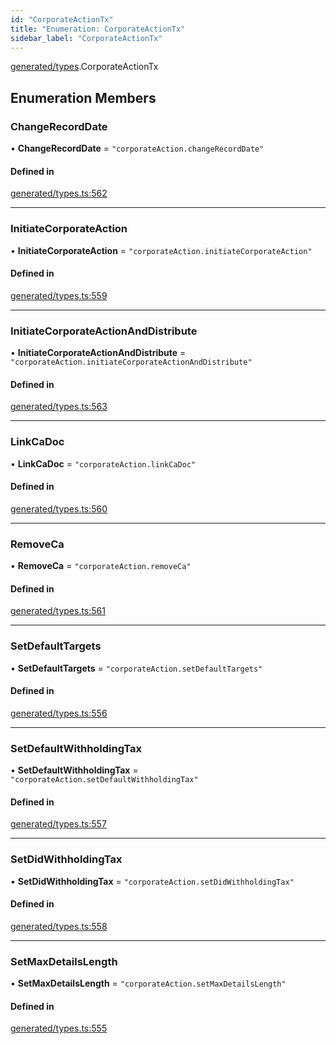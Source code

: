 ```yaml
---
id: "CorporateActionTx"
title: "Enumeration: CorporateActionTx"
sidebar_label: "CorporateActionTx"
---
```


[generated/types](../../../../modules/Generated/Types/Types.md).CorporateActionTx

## Enumeration Members

### ChangeRecordDate

• **ChangeRecordDate** = ``"corporateAction.changeRecordDate"``

#### Defined in

[generated/types.ts:562](https://github.com/PolymeshAssociation/polymesh-sdk/blob/91c2d2d8/src/generated/types.ts#L562)

___

### InitiateCorporateAction

• **InitiateCorporateAction** = ``"corporateAction.initiateCorporateAction"``

#### Defined in

[generated/types.ts:559](https://github.com/PolymeshAssociation/polymesh-sdk/blob/91c2d2d8/src/generated/types.ts#L559)

___

### InitiateCorporateActionAndDistribute

• **InitiateCorporateActionAndDistribute** = ``"corporateAction.initiateCorporateActionAndDistribute"``

#### Defined in

[generated/types.ts:563](https://github.com/PolymeshAssociation/polymesh-sdk/blob/91c2d2d8/src/generated/types.ts#L563)

___

### LinkCaDoc

• **LinkCaDoc** = ``"corporateAction.linkCaDoc"``

#### Defined in

[generated/types.ts:560](https://github.com/PolymeshAssociation/polymesh-sdk/blob/91c2d2d8/src/generated/types.ts#L560)

___

### RemoveCa

• **RemoveCa** = ``"corporateAction.removeCa"``

#### Defined in

[generated/types.ts:561](https://github.com/PolymeshAssociation/polymesh-sdk/blob/91c2d2d8/src/generated/types.ts#L561)

___

### SetDefaultTargets

• **SetDefaultTargets** = ``"corporateAction.setDefaultTargets"``

#### Defined in

[generated/types.ts:556](https://github.com/PolymeshAssociation/polymesh-sdk/blob/91c2d2d8/src/generated/types.ts#L556)

___

### SetDefaultWithholdingTax

• **SetDefaultWithholdingTax** = ``"corporateAction.setDefaultWithholdingTax"``

#### Defined in

[generated/types.ts:557](https://github.com/PolymeshAssociation/polymesh-sdk/blob/91c2d2d8/src/generated/types.ts#L557)

___

### SetDidWithholdingTax

• **SetDidWithholdingTax** = ``"corporateAction.setDidWithholdingTax"``

#### Defined in

[generated/types.ts:558](https://github.com/PolymeshAssociation/polymesh-sdk/blob/91c2d2d8/src/generated/types.ts#L558)

___

### SetMaxDetailsLength

• **SetMaxDetailsLength** = ``"corporateAction.setMaxDetailsLength"``

#### Defined in

[generated/types.ts:555](https://github.com/PolymeshAssociation/polymesh-sdk/blob/91c2d2d8/src/generated/types.ts#L555)
